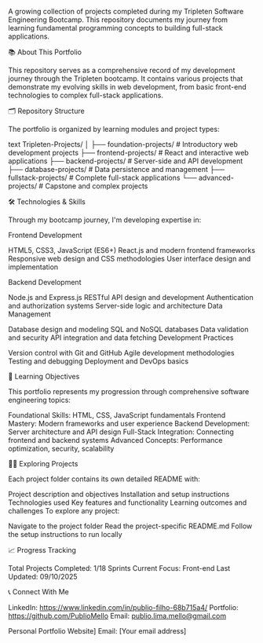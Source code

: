 A growing collection of projects completed during my Tripleten Software Engineering Bootcamp. This repository documents my journey from learning fundamental programming concepts to building full-stack applications.

📚 About This Portfolio

This repository serves as a comprehensive record of my development journey through the Tripleten bootcamp. It contains various projects that demonstrate my evolving skills in web development, from basic front-end technologies to complex full-stack applications.

🗂️ Repository Structure

The portfolio is organized by learning modules and project types:

text
Tripleten-Projects/
│
├── foundation-projects/      # Introductory web development projects
├── frontend-projects/        # React and interactive web applications
├── backend-projects/         # Server-side and API development
├── database-projects/        # Data persistence and management
├── fullstack-projects/       # Complete full-stack applications
└── advanced-projects/        # Capstone and complex projects

🛠️ Technologies & Skills

Through my bootcamp journey, I'm developing expertise in:

Frontend Development

HTML5, CSS3, JavaScript (ES6+)
React.js and modern frontend frameworks
Responsive web design and CSS methodologies
User interface design and implementation

Backend Development

Node.js and Express.js
RESTful API design and development
Authentication and authorization systems
Server-side logic and architecture
Data Management

Database design and modeling
SQL and NoSQL databases
Data validation and security
API integration and data fetching
Development Practices

Version control with Git and GitHub
Agile development methodologies
Testing and debugging
Deployment and DevOps basics

🎯 Learning Objectives

This portfolio represents my progression through comprehensive software engineering topics:

Foundational Skills: HTML, CSS, JavaScript fundamentals
Frontend Mastery: Modern frameworks and user experience
Backend Development: Server architecture and API design
Full-Stack Integration: Connecting frontend and backend systems
Advanced Concepts: Performance optimization, security, scalability

🏃‍♂️ Exploring Projects

Each project folder contains its own detailed README with:

Project description and objectives
Installation and setup instructions
Technologies used
Key features and functionality
Learning outcomes and challenges
To explore any project:

Navigate to the project folder
Read the project-specific README.md
Follow the setup instructions to run locally

📈 Progress Tracking

Total Projects Completed: 1/18 Sprints 
Current Focus: Front-end
Last Updated: 09/10/2025

📞 Connect With Me

LinkedIn: https://www.linkedin.com/in/publio-filho-68b715a4/
Portfolio: https://github.com/PublioMello 
Email: publio.lima.mello@gmail.com

 
 Personal Portfolio Website]
Email: [Your email address]
  
